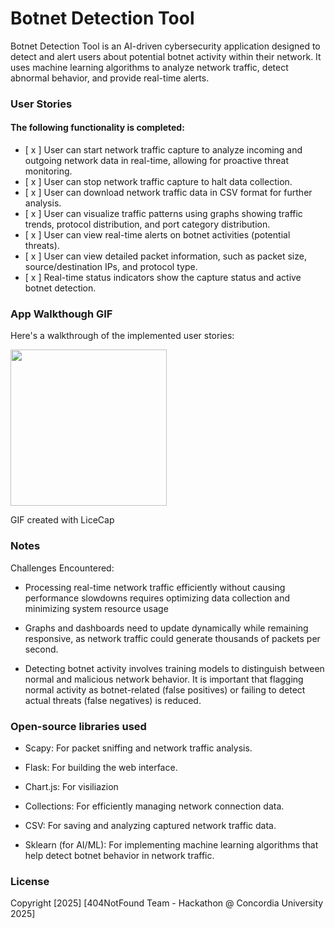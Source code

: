 # Botnet Detection Tool
Botnet Detection Tool is an AI-driven cybersecurity application designed to detect and alert users about potential botnet activity within their network. It uses machine learning algorithms to analyze network traffic, detect abnormal behavior, and provide real-time alerts.

### User Stories

#### The following functionality is completed:

- [ x ] User can start network traffic capture to analyze incoming and outgoing network data in real-time, allowing for proactive threat monitoring.
- [ x ] User can stop network traffic capture to halt data collection.
- [ x ] User can download network traffic data in CSV format for further analysis.
- [ x ] User can visualize traffic patterns using graphs showing traffic trends, protocol distribution, and port category distribution.
- [ x ] User can view real-time alerts on botnet activities (potential threats).
- [ x ] User can view detailed packet information, such as packet size, source/destination IPs, and protocol type.
- [ x ] Real-time status indicators show the capture status and active botnet detection.
  
### App Walkthough GIF
Here's a walkthrough of the implemented user stories:

<img src="https://github.com/ChloeZhang1/FlixsterPart2/blob/main/Fix2WalkThrough.gif" width=250><br>

GIF created with LiceCap

### Notes
Challenges Encountered:

- Processing real-time network traffic efficiently without causing performance slowdowns requires optimizing data collection and minimizing system resource usage

- Graphs and dashboards need to update dynamically while remaining responsive, as network traffic could generate thousands of packets per second.

- Detecting botnet activity involves training models to distinguish between normal and malicious network behavior. It is important that flagging normal activity as botnet-related (false positives) or failing to detect actual threats (false negatives) is reduced.

### Open-source libraries used
- Scapy: For packet sniffing and network traffic analysis.

- Flask: For building the web interface.
- Chart.js: For visiliazion
- Collections: For efficiently managing network connection data.

- CSV: For saving and analyzing captured network traffic data.

- Sklearn (for AI/ML): For implementing machine learning algorithms that help detect botnet behavior in network traffic.

### License
Copyright [2025] [404NotFound Team - Hackathon @ Concordia University 2025]
